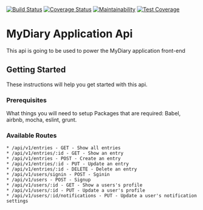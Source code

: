 [![Build Status](https://travis-ci.org/kampkelly/MyDiaryApi.svg?branch=refactor-api-routes)](https://travis-ci.org/kampkelly/MyDiaryApi) [![Coverage Status](https://coveralls.io/repos/github/kampkelly/MyDiaryApi/badge.svg?branch=refactor-api-routes)](https://coveralls.io/github/kampkelly/MyDiaryApi?branch=refactor-api-routes) [![Maintainability](https://api.codeclimate.com/v1/badges/6d877ab9590a243bf8db/maintainability)](https://codeclimate.com/github/kampkelly/MyDiaryApi/maintainability) [![Test Coverage](https://api.codeclimate.com/v1/badges/6d877ab9590a243bf8db/test_coverage)](https://codeclimate.com/github/kampkelly/MyDiaryApi/test_coverage)

# MyDiary Application Api

This api is going to be used to power the MyDiary application front-end

## Getting Started

These instructions will help you get started with this api.


### Prerequisites

What things you will need to setup
Packages that are required:
Babel, airbnb, mocha, eslint, grunt.

### Available Routes

```
* /api/v1/entries - GET - Show all entries
* /api/v1/entries/:id - GET - Show an entry
* /api/v1/entries - POST - Create an entry
* /api/v1/entries/:id - PUT - Update an entry
* /api/v1/entries/:id - DELETE - Delete an entry
* /api/v1/users/signin - POST - Sginin
* /api/v1/users - POST - Signup
* /api/v1/users/:id - GET - Show a users's profile
* /api/v1/users/:id - PUT - Update a user's profile
* /api/v1/users/:id/notifications - PUT - Update a user's notification settings
```

